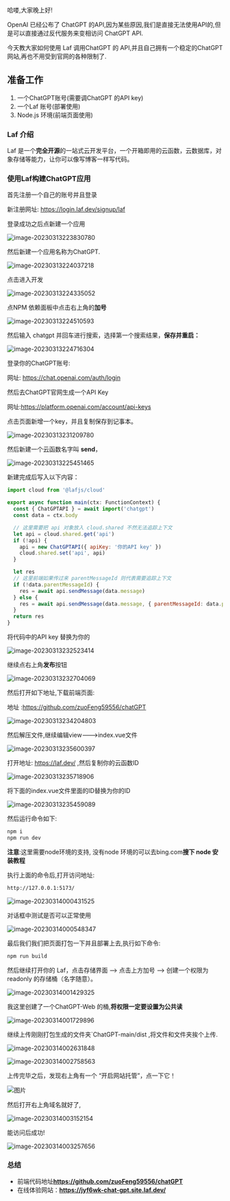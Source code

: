 哈喽,大家晚上好!

OpenAI 已经公布了 ChatGPT 的API,因为某些原因,我们是直接无法使用API的,但是可以直接通过反代服务来变相访问 ChatGPT API.

今天教大家如何使用 Laf 调用ChatGPT 的 API,并且自己拥有一个稳定的ChatGPT网站,再也不用受到官网的各种限制了.

## 准备工作

1. 一个ChatGPT账号(需要调ChatGPT 的API key)
2. 一个Laf 账号(部署使用)
3. Node.js 环境(前端页面使用)

### Laf 介绍

Laf 是一个**完全开源**的一站式云开发平台，一个开箱即用的云函数，云数据库，对象存储等能力，让你可以像写博客一样写代码。

### 使用Laf构建ChatGPT应用

首先注册一个自己的账号并且登录

新注册网址: https://login.laf.dev/signup/laf

登录成功之后点新建一个应用

![image-20230313223830780](https://billy.taoxiaoxin.club/md/2023/03/640f3567922ee40c9eeb1d5d.png)

然后新建一个应用名称为ChatGPT.

![image-20230313224037218](https://billy.taoxiaoxin.club/md/2023/03/640f35e5922ee40ca95d2ffd.png)

点击进入开发

![image-20230313224335052](https://billy.taoxiaoxin.club/md/2023/03/640f3697922ee40cbd16c673.png)

点NPM 依赖面板中点击右上角的**加号**

![image-20230313224510593](https://billy.taoxiaoxin.club/md/2023/03/640f36f6922ee40cc611c9f8.png)

然后输入 chatgpt 并回车进行搜索，选择第一个搜索结果，**保存并重启：**

![image-20230313224716304](https://billy.taoxiaoxin.club/md/2023/03/640f3774922ee40cce9adc89.png)

登录你的ChatGPT账号:

网址: https://chat.openai.com/auth/login

然后去ChatGPT官网生成一个API Key

网址:https://platform.openai.com/account/api-keys

点击页面新增一个key，并且复制保存到记事本。

![image-20230313231209780](https://billy.taoxiaoxin.club/md/2023/03/640f3d4a922ee40d4fa5420e.png)

然后新建一个云函数名字叫 **send**，

![image-20230313225451465](https://billy.taoxiaoxin.club/md/2023/03/640f393b922ee40cf4b7af46.png)

新建完成后写入以下内容：

```javascript
import cloud from '@lafjs/cloud'

export async function main(ctx: FunctionContext) {
  const { ChatGPTAPI } = await import('chatgpt')
  const data = ctx.body

  // 这里需要把 api 对象放入 cloud.shared 不然无法追踪上下文
  let api = cloud.shared.get('api')
  if (!api) {
    api = new ChatGPTAPI({ apiKey: '你的API key' })
    cloud.shared.set('api', api)
  }

  let res
  // 这里前端如果传过来 parentMessageId 则代表需要追踪上下文
  if (!data.parentMessageId) {
    res = await api.sendMessage(data.message)
  } else {
    res = await api.sendMessage(data.message, { parentMessageId: data.parentMessageId })
  }
  return res
}
```

将代码中的API key 替换为你的

![image-20230313232523414](https://billy.taoxiaoxin.club/md/2023/03/640f4063922ee40d7e07dc57.png)

继续点右上角**发布**按钮

![image-20230313232704069](https://billy.taoxiaoxin.club/md/2023/03/640f40c8922ee40d8ca9718e.png)

然后打开如下地址,下载前端页面:

地址 :https://github.com/zuoFeng59556/chatGPT

![image-20230313234204803](https://billy.taoxiaoxin.club/md/2023/03/640f444c922ee40ecaf2810f.png)

然后解压文件,继续编辑view--->index.vue文件

![image-20230313235600397](https://billy.taoxiaoxin.club/md/2023/03/640f4790922ee415e11597cb.png)

打开地址: https://laf.dev/ ,然后复制你的云函数ID

![image-20230313235718906](https://billy.taoxiaoxin.club/md/2023/03/640f47df922ee415e80471d0.png)

将下面的index.vue文件里面的ID替换为你的ID

![image-20230313235459089](https://billy.taoxiaoxin.club/md/2023/03/640f4753922ee415d3f4ed31.png)

然后运行命令如下:

```bash
npm i
npm run dev
```

**注意**:这里需要node环境的支持, 没有node 环境的可以去bing.com**搜下 node 安装教程**

执行上面的命令后,打开访问地址:

```bash
http://127.0.0.1:5173/
```

![image-20230314000431525](https://billy.taoxiaoxin.club/md/2023/03/640f498f922ee417293563f0.png)

对话框中测试是否可以正常使用

![image-20230314000548347](https://billy.taoxiaoxin.club/md/2023/03/640f49dc922ee41731ff862d.png)

最后我们我们把页面打包一下并且部署上去,执行如下命令:

```bash
npm run build
```

然后继续打开你的 Laf，点击存储界面 --> 点击上方加号 --> 创建一个权限为 readonly 的存储桶（名字随意）。

![image-20230314001429325](https://billy.taoxiaoxin.club/md/2023/03/640f4be5922ee41dd63f0651.png)

我这里创建了一个ChatGPT-Web 的桶,**将权限一定要设置为公共读**

![image-20230314001729896](https://billy.taoxiaoxin.club/md/2023/03/640f4c9a922ee41ded1c495b.png)

继续上传刚刚打包生成的文件夹`ChatGPT-main/dist ,将文件和文件夹挨个上传.

![image-20230314002631848](https://billy.taoxiaoxin.club/md/2023/03/640f4eb8922ee41f310f8230.png)

![image-20230314002758563](https://billy.taoxiaoxin.club/md/2023/03/640f4f0e922ee41f3990ec82.png)

上传完毕之后，发现右上角有一个 “开启网站托管”，点一下它！

![图片](https://billy.taoxiaoxin.club/md/2023/03/640f4dd9922ee41f210b123d.jpeg)

然后打开右上角域名就好了,

![image-20230314003152154](https://billy.taoxiaoxin.club/md/2023/03/640f4ff8922ee41f5bc8abff.png)

能访问后成功!

![image-20230314003257656](https://billy.taoxiaoxin.club/md/2023/03/640f5039922ee41f625d567c.png)

### 总结

+ 前端代码地址**https://github.com/zuoFeng59556/chatGPT**
+ 在线体验网站：**https://jyf6wk-chat-gpt.site.laf.dev/**

